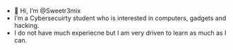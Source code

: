 - 👋 Hi, I’m @Sweetr3mix
- I’m a Cybersecuirty student who is interested in computers, gadgets and hacking.
- I do not have much experiecne but I am very driven to learn as much as I can.   

<!---
Sweetr3mix/Sweetr3mix is a ✨ special ✨ repository because its `README.md` (this file) appears on your GitHub profile.
You can click the Preview link to take a look at your changes.
--->
